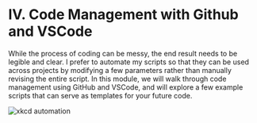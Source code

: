# IV. Code Management with Github and VSCode 

While the process of coding can be messy, the end result needs to be legible and clear. I prefer to automate my scripts so that they can be used across projects by modifying a few parameters rather than manually revising the entire script. In this module, we will walk through code management using GitHub and VSCode, and will explore a few example scripts that can serve as templates for your future code.

![xkcd automation](https://imgs.xkcd.com/comics/automation_2x.png)

